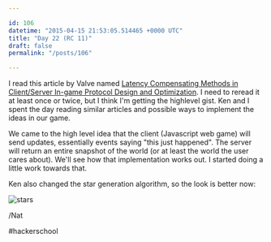 ```yaml
---

id: 106
datetime: "2015-04-15 21:53:05.514465 +0000 UTC"
title: "Day 22 (RC 11)"
draft: false
permalink: "/posts/106"

---
```


I read this article by Valve named [Latency Compensating Methods in Client/Server In-game Protocol Design and Optimization](https://developer.valvesoftware.com/wiki/Latency_Compensating_Methods_in_Client/Server_In-game_Protocol_Design_and_Optimization). I need to reread it at least once or twice, but I think I'm getting the highlevel gist. Ken and I spent the day reading similar articles and possible ways to implement the ideas in our game.

We came to the high level idea that the client (Javascript web game) will send updates, essentially events saying "this just happened". The server will return an entire snapshot of the world (or at least the world the user cares about). We'll see how that implementation works out. I started doing a little work towards that.

Ken also changed the star generation algorithm, so the look is better now:

![stars](https://s3.amazonaws.com/f.cl.ly/items/1X2n0p1d3T3I3d3h2k1B/Screen%!S(MISSING)hot%!-(MISSING)04-15%!a(MISSING)t%!.(MISSING)07%!p(MISSING)ng)

/Nat 

#hackerschool

